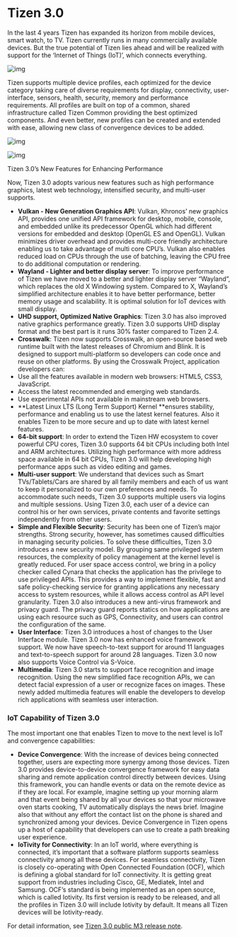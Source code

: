 # Tizen 3.0

In the last 4 years Tizen has expanded its horizon from mobile devices, smart watch, to TV. Tizen currently runs in many commercially available devices. But the true potential of Tizen lies ahead and will be realized with support for the ‘Internet of Things (IoT)’, which connects everything.

![img](https://developer.tizen.org/sites/default/files/images/3.0_introduction_1.png)

Tizen supports multiple device profiles, each optimized for the device category taking care of diverse requirements for display, connectivity, user-interface, sensors, health, security, memory and performance requirements. All profiles are built on top of a common, shared infrastructure called Tizen Common providing the best optimized components. And even better, new profiles can be created and extended with ease, allowing new class of convergence devices to be added.

![img](https://developer.tizen.org/sites/default/files/images/3.0_introduction_2.png)

![img](https://developer.tizen.org/sites/default/files/images/3.0_introduction_3.png)

Tizen 3.0’s New Features for Enhancing Performance

Now, Tizen 3.0 adopts various new features such as high performance graphics, latest web technology, intensified security, and multi-user supports.

- **Vulkan - New Generation Graphics API**: Vulkan, Khronos’ new graphics API, provides one unified API framework for desktop, mobile, console, and embedded unlike its predecessor OpenGL which had different versions for embedded and desktop (OpenGL ES and OpenGL). Vulkan minimizes driver overhead and provides multi-core friendly architecture enabling us to take advantage of multi core CPU’s. Vulkan also enables reduced load on CPUs through the use of batching, leaving the CPU free to do additional computation or rendering.
- **Wayland - Lighter and better display server**: To improve performance of Tizen we have moved to a better and lighter display server “Wayland”, which replaces the old X Windowing system. Compared to X, Wayland’s simplified architecture enables it to have better performance, better memory usage and scalability. It is optimal solution for IoT devices with small display.
- **UHD support, Optimized Native Graphics**: Tizen 3.0 has also improved native graphics performance greatly. Tizen 3.0 supports UHD display format and the best part is it runs 30% faster compared to Tizen 2.4.
- **Crosswalk**: Tizen now supports Crosswalk, an open-source based web runtime built with the latest releases of Chromium and Blink. It is designed to support multi-platform so developers can code once and reuse on other platforms. By using the Crosswalk Project, application developers can:
- Use all the features available in modern web browsers: HTML5, CSS3, JavaScript.
- Access the latest recommended and emerging web standards.
- Use experimental APIs not available in mainstream web browsers.
- **Latest Linux LTS (Long Term Support) Kernel **ensures stability, performance and enabling us to use the latest kernel features. Also it enables Tizen to be more secure and up to date with latest kernel features.
- **64-bit support**: In order to extend the Tizen HW ecosystem to cover powerful CPU cores, Tizen 3.0 supports 64 bit CPUs including both Intel and ARM architectures. Utilizing high performance with more address space available in 64 bit CPUs, Tizen 3.0 will help developing high performance apps such as video editing and games.
- **Multi-user support**: We understand that devices such as Smart TVs/Tablets/Cars are shared by all family members and each of us want to keep it personalized to our own preferences and needs. To accommodate such needs, Tizen 3.0 supports multiple users via logins and multiple sessions. Using Tizen 3.0, each user of a device can control his or her own services, private contents and favorite settings independently from other users.
- **Simple and Flexible Security**: Security has been one of Tizen’s major strengths. Strong security, however, has sometimes caused difficulties in managing security policies. To solve these difficulties, Tizen 3.0 introduces a new security model. By grouping same privileged system resources, the complexity of policy management at the kernel level is greatly reduced. For user space access control, we bring in a policy checker called Cynara that checks the application has the privilege to use privileged APIs. This provides a way to implement flexible, fast and safe policy-checking service for granting applications any necessary access to system resources, while it allows access control as API level granularity. Tizen 3.0 also introduces a new anti-virus framework and privacy guard. The privacy guard reports statics on how applications are using each resource such as GPS, Connectivity, and users can control the configuration of the same.
- **User Interface**: Tizen 3.0 introduces a host of changes to the User Interface module. Tizen 3.0 now has enhanced voice framework support. We now have speech-to-text support for around 11 languages and text-to-speech support for around 28 languages. Tizen 3.0 now also supports Voice Control via S-Voice.
- **Multimedia**: Tizen 3.0 starts to support face recognition and image recognition. Using the new simplified face recognition APIs, we can detect facial expression of a user or recognize faces on images. These newly added multimedia features will enable the developers to develop rich applications with seamless user interaction.

 

### IoT Capability of Tizen 3.0

The most important one that enables Tizen to move to the next level is IoT and convergence capabilities:

- **Device Convergence**: With the increase of devices being connected together, users are expecting more synergy among those devices. Tizen 3.0 provides device-to-device convergence framework for easy data sharing and remote application control directly between devices. Using this framework, you can handle events or data on the remote device as if they are local. For example, imagine setting up your morning alarm and that event being shared by all your devices so that your microwave oven starts cooking, TV automatically displays the news brief. Imagine also that without any effort the contact list on the phone is shared and synchronized among your devices. Device Convergence in Tizen opens up a host of capability that developers can use to create a path breaking user experience.
- **IoTivity for Connectivity**: In an IoT world, where everything is connected, it’s important that a software platform supports seamless connectivity among all these devices. For seamless connectivity, Tizen is closely co-operating with Open Connected Foundation (OCF), which is defining a global standard for IoT connectivity. It is getting great support from industries including Cisco, GE, Mediatek, Intel and Samsung. OCF’s standard is being implemented as an open source, which is called Iotivity. Its first version is ready to be released, and all the profiles in Tizen 3.0 will include Iotivity by default. It means all Tizen devices will be Iotivity-ready.

 

For detail information, see [Tizen 3.0 public M3 release note](../release-notes/tizen-3.0-m3.md).
